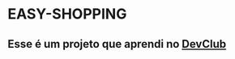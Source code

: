 <h1>EASY-SHOPPING</h1>

<h2>Esse é um projeto que aprendi no <a href="https://rodolfomori.com.br/devclub">DevClub</a></h2>

